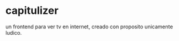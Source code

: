 capitulizer
===========

un frontend para ver tv en internet, creado con proposito unicamente ludico.


